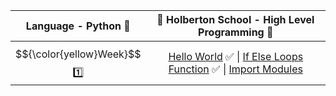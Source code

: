 | Language - **Python** :snake: | :dart: Holberton School  -  High Level Programming :dart:                    |
| :------: | :----------------------------------------------------------------------------------------------------------------------------------------------------------------------------------------------------------------------------------------------------------------------------------------------------------------------------------------------------------------------: |
|  $${\color{yellow}Week}$$ :one: | [Hello World](https://github.com/vlldnt/holbertonschool-higher_level_programming/tree/main/python-hello_world) :white_check_mark: \|  [If Else Loops Function](https://github.com/vlldnt/holbertonschool-higher_level_programming/tree/main/python-if_else_loops_functions) :white_check_mark:  \| [Import Modules](https://github.com/vlldnt/holbertonschool-higher_level_programming/tree/main/python-import_modules)   | 